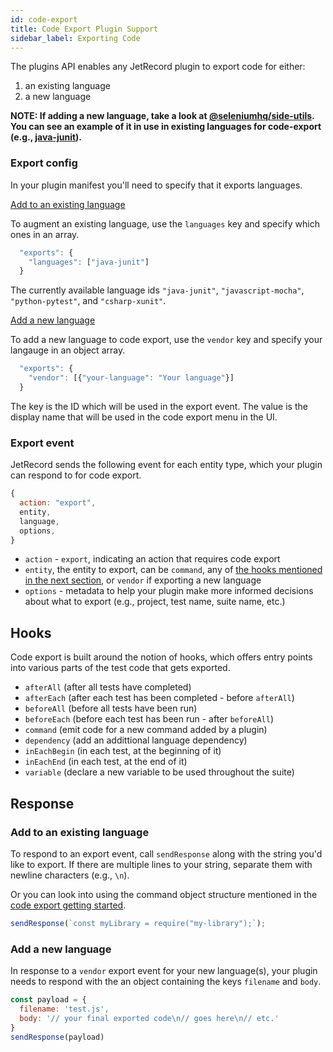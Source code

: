 ```yaml
---
id: code-export
title: Code Export Plugin Support
sidebar_label: Exporting Code
---
```


The plugins API enables any JetRecord plugin to export code for either:

1. an existing language
2. a new language

__NOTE: If adding a new language, take a look at [@seleniumhq/side-utils](https://www.npmjs.com/package/@seleniumhq/side-utils). You can see an example of it in use in existing languages for code-export (e.g., [java-junit](https://github.com/SeleniumHQ/selenium-ide/tree/v3/packages/code-export-java-junit)).__

### Export config

In your plugin manifest you'll need to specify that it exports languages.

<u>Add to an existing language</u>

To augment an existing language, use the `languages` key and specify which ones in an array.

```javascript
  "exports": {
    "languages": ["java-junit"]
  }
```

The currently available language ids `"java-junit"`, `"javascript-mocha"`, `"python-pytest"`, and `"csharp-xunit"`.

<u>Add a new language</u>

To add a new language to code export, use the `vendor` key and specify your langauge in an object array.

```javascript
  "exports": {
    "vendor": [{"your-language": "Your language"}]
  }
```

The key is the ID which will be used in the export event. The value is the display name that will be used in the code export menu in the UI.

### Export event

JetRecord sends the following event for each entity type, which your plugin can respond to for code export.

```js
{
  action: "export",
  entity,
  language,
  options,
}
```

- `action` - `export`, indicating an action that requires code export
- `entity`, the entity to export, can be `command`, any of [the hooks mentioned in the next section](code-export.md#hooks), or `vendor` if exporting a new language
- `options` - metadata to help your plugin make more informed decisions about what to export (e.g., project, test name, suite name, etc.)

## Hooks

Code export is built around the notion of hooks, which offers entry points into various parts of the test code that gets exported.

- `afterAll` (after all tests have completed)
- `afterEach` (after each test has been completed - before `afterAll`)
- `beforeAll` (before all tests have been run)
- `beforeEach` (before each test has been run - after `beforeAll`)
- `command` (emit code for a new command added by a plugin)
- `dependency` (add an addittional language dependency)
- `inEachBegin` (in each test, at the beginning of it)
- `inEachEnd` (in each test, at the end of it)
- `variable` (declare a new variable to be used throughout the suite)

## Response

### Add to an existing language

To respond to an export event, call `sendResponse` along with the string you'd like to export. If there are multiple lines to your string, separate them with newline characters (e.g., `\n`).

Or you can look into using the command object structure mentioned in the [code export getting started](introduction/code-export.md#2-update-the-locators-and-commands).

```js
sendResponse(`const myLibrary = require("my-library");`);
```

### Add a new language

In response to a `vendor` export event for your new language(s), your plugin needs to respond with the an object containing the keys `filename` and `body`.

```javascript
const payload = {
  filename: 'test.js',
  body: '// your final exported code\n// goes here\n// etc.'
}
sendResponse(payload)
```


